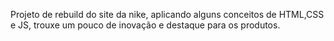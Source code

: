 Projeto de rebuild do site da nike, aplicando alguns conceitos de HTML,CSS e JS, trouxe um pouco de inovação e destaque para os produtos.
